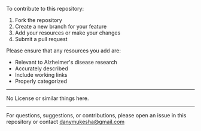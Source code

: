To contribute to this repository:
1. Fork the repository
2. Create a new branch for your feature
3. Add your resources or make your changes
4. Submit a pull request

Please ensure that any resources you add are:
- Relevant to Alzheimer's disease research
- Accurately described
- Include working links
- Properly categorized

---

No License or similar things here.

---

For questions, suggestions, or contributions, please open an issue in this repository or contact danymukesha@gmail.com
